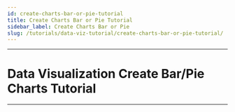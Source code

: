 ```yaml
---
id: create-charts-bar-or-pie-tutorial
title: Create Charts Bar or Pie Tutorial
sidebar_label: Create Charts Bar or Pie
slug: /tutorials/data-viz-tutorial/create-charts-bar-or-pie-tutorial/
---
```


---
# Data Visualization Create Bar/Pie Charts Tutorial
---